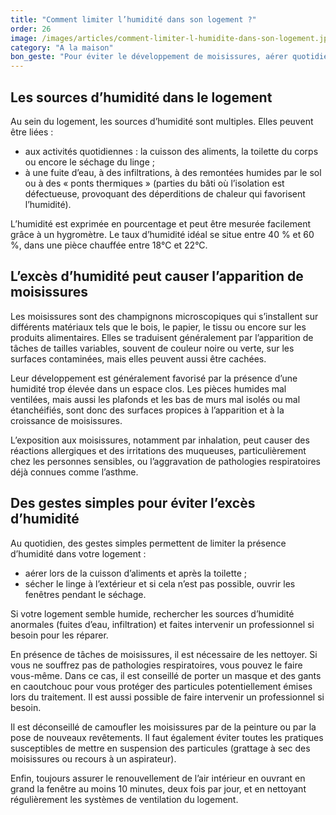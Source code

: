 ```yaml
---
title: "­Comment limiter l’humidité dans son logement ?"
order: 26
image: /images/articles/comment-limiter-l-humidite-dans-son-logement.jpg
category: "A la maison"
bon_geste: "Pour éviter le développement de moisissures, aérer quotidiennement son logement notamment lors d’activités produisant de l’humidité."
---
```


## Les sources d’humidité dans le logement

Au sein du logement, les sources d’humidité sont multiples. Elles peuvent être liées : 
- aux activités quotidiennes : la cuisson des aliments, la toilette du corps ou encore le séchage du linge ;
- à une fuite d’eau, à des infiltrations, à des remontées humides par le sol ou à des « ponts thermiques » (parties du bâti où l’isolation est défectueuse, provoquant des déperditions de chaleur qui favorisent l’humidité).
 
L’humidité est exprimée en pourcentage et peut être mesurée facilement grâce à un hygromètre. Le taux d’humidité idéal se situe entre 40 % et 60 %, dans une pièce chauffée entre 18°C et 22°C.

## L’excès d’humidité peut causer l’apparition de moisissures

Les moisissures sont des champignons microscopiques qui s’installent sur différents matériaux tels que le bois, le papier, le tissu ou encore sur les produits alimentaires. Elles se traduisent généralement par l’apparition de tâches de tailles variables, souvent de couleur noire ou verte, sur les surfaces contaminées, mais elles peuvent aussi être cachées.

Leur développement est généralement favorisé par la présence d’une humidité trop élevée dans un espace clos. Les pièces humides mal ventilées, mais aussi les plafonds et les bas de murs mal isolés ou mal étanchéifiés, sont donc des surfaces propices à l’apparition et à la croissance de moisissures.

L’exposition aux moisissures, notamment par inhalation, peut causer des réactions allergiques et des irritations des muqueuses, particulièrement chez les personnes sensibles, ou l’aggravation de pathologies respiratoires déjà connues comme l’asthme.

## Des gestes simples pour éviter l’excès d’humidité

Au quotidien, des gestes simples permettent de limiter la présence d’humidité dans votre logement :
- aérer lors de la cuisson d’aliments et après la toilette ; 
- sécher le linge à l’extérieur et si cela n’est pas possible, ouvrir les fenêtres pendant le séchage.
 
Si votre logement semble humide, rechercher les sources d’humidité anormales (fuites d’eau, infiltration) et faites intervenir un professionnel si besoin pour les réparer. 

En présence de tâches de moisissures, il est nécessaire de les nettoyer. Si vous ne souffrez pas de pathologies respiratoires, vous pouvez le faire vous-même. Dans ce cas, il est conseillé de porter un masque et des gants en caoutchouc pour vous protéger des particules potentiellement émises lors du traitement. Il est aussi possible de faire intervenir un professionnel si besoin. 

Il est déconseillé de camoufler les moisissures par de la peinture ou par la pose de nouveaux revêtements. Il faut également éviter toutes les pratiques susceptibles de mettre en suspension des particules (grattage à sec des moisissures ou recours à un aspirateur).

Enfin, toujours assurer le renouvellement de l’air intérieur en ouvrant en grand la fenêtre au moins 10 minutes, deux fois par jour, et en nettoyant régulièrement les systèmes de ventilation du logement.
